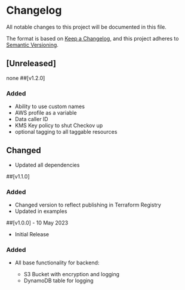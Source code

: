 # Changelog

All notable changes to this project will be documented in this file.

The format is based on [Keep a Changelog](https://keepachangelog.com/en/1.0.0/),
and this project adheres to [Semantic Versioning](https://semver.org/spec/v2.0.0.html).

## [Unreleased]
none
##[v1.2.0]
### Added
* Ability to use custom names
* AWS profile as a variable
* Data caller ID
* KMS Key policy to shut Checkov up
* optional tagging to all taggable resources

## Changed
* Updated all dependencies


##[v1.1.0]

### Added
* Changed version to reflect publishing in Terraform Registry
* Updated in examples

##[v1.0.0] - 10 May 2023
* Initial Release

### Added
* All base functionality for backend:

    * S3 Bucket with encryption and logging
    * DynamoDB table for logging
